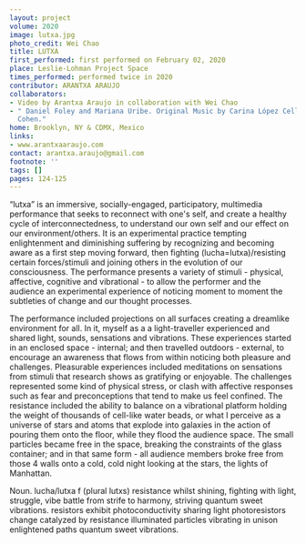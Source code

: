 ```yaml
---
layout: project
volume: 2020
image: lutxa.jpg
photo_credit: Wei Chao
title: LUTXA
first_performed: first performed on February 02, 2020
place: Leslie-Lohman Project Space
times_performed: performed twice in 2020
contributor: ARANTXA ARAUJO
collaborators:
- Video by Arantxa Araujo in collaboration with Wei Chao
- " Daniel Foley and Mariana Uribe. Original Music by Carina López Cello by Jacob
  Cohen."
home: Brooklyn, NY & CDMX, Mexico
links:
- www.arantxaaraujo.com
contact: arantxa.araujo@gmail.com
footnote: ''
tags: []
pages: 124-125
---
```




“lutxa” is an immersive, socially-engaged, participatory, multimedia performance that seeks to reconnect with one's self, and create a healthy cycle of interconnectedness, to understand our own self and our effect on our environment/others. It is an experimental practice tempting enlightenment and diminishing suffering by recognizing and becoming aware as a first step moving forward, then fighting (lucha=lutxa)/resisting certain forces/stimuli and joining others in the evolution of our consciousness. The performance presents a variety of stimuli - physical, affective, cognitive and vibrational - to allow the performer and the audience an experimental experience of noticing moment to moment the subtleties of change and our thought processes. 

The performance included projections on all surfaces creating a dreamlike environment for all. In it, myself as a a light-traveller experienced and shared light, sounds, sensations and vibrations. These experiences started in an enclosed space -  internal; and then travelled outdoors - external, to encourage an awareness that flows from within noticing both pleasure and challenges. Pleasurable experiences included meditations on sensations from stimuli that research shows as gratifying or enjoyable. The challenges represented some kind of physical stress, or clash with affective responses such as fear and preconceptions that tend to make us feel confined. The resistance included the ability to balance on a vibrational platform holding the weight of thousands of cell-like water beads, or what I perceive as a universe of stars and atoms that explode into galaxies in the action of pouring them onto the floor, while they flood the audience space. The small particles became free in the space, breaking the constraints of the glass container; and in that same form - all audience members broke free from those 4 walls onto a cold, cold night looking at the stars, the lights of Manhattan. 

Noun. lucha/lutxa f (plural lutxs) resistance whilst shining, fighting with light, struggle, vibe battle from strife to harmony, striving
quantum sweet vibrations.
resistors exhibit photoconductivity
sharing light
photoresistors
change catalyzed by resistance
illuminated particles vibrating in unison
enlightened paths
quantum sweet vibrations.

